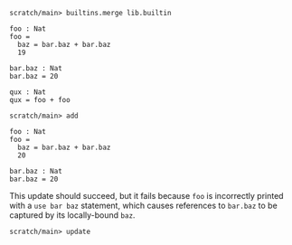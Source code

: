 ```ucm
scratch/main> builtins.merge lib.builtin
```

```unison
foo : Nat
foo =
  baz = bar.baz + bar.baz
  19

bar.baz : Nat
bar.baz = 20

qux : Nat
qux = foo + foo
```

```ucm
scratch/main> add
```

```unison
foo : Nat
foo =
  baz = bar.baz + bar.baz
  20

bar.baz : Nat
bar.baz = 20
```

This update should succeed, but it fails because `foo` is incorrectly printed with a `use bar baz` statement, which
causes references to `bar.baz` to be captured by its locally-bound `baz`.

```ucm:error
scratch/main> update
```
